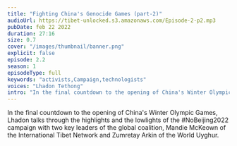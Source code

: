 ```yaml
---
title: "Fighting China's Genocide Games (part-2)"
audioUrl: https://tibet-unlocked.s3.amazonaws.com/Episode-2-p2.mp3
pubDate: feb 22 2022
duration: 27:16
size: 0.7
cover: "/images/thumbnail/banner.png"
explicit: false
episode: 2.2
season: 1
episodeType: full
keywords: "activists,Campaign,technologists"
voices: "Lhadon Tethong"
intro: "In the final countdown to the opening of China's Winter Olympic Games, Lhadon talks through the highlights and the lowlights of the #NoBeijing2022 campaign with two key leaders of the global coalition, Mandie McKeown of the International Tibet Network and Zumretay Arkin of the World Uyghur."
---
```

In the final countdown to the opening of China's Winter Olympic Games, Lhadon talks through the highlights and the lowlights of the #NoBeijing2022 campaign with two key leaders of the global coalition, Mandie McKeown of the International Tibet Network and Zumretay Arkin of the World Uyghur.